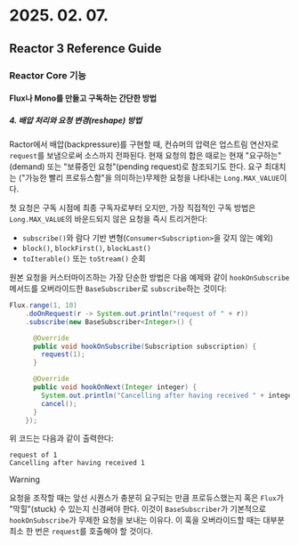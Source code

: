 # 2025. 02. 07.

## Reactor 3 Reference Guide

### Reactor Core 기능

#### Flux나 Mono를 만들고 구독하는 간단한 방법

##### 4. 배압 처리와 요청 변경(reshape) 방법

Ractor에서 배압(backpressure)를 구현할 때, 컨슈머의 압력은 업스트림 연산자로 `request`를 보냄으로써 소스까지 전파된다. 현재 요청의 합은 때로는 현재 "요구하는"(demand) 또는 "보류중인 요청"(pending request)로 참조되기도 한다. 요구 최대치는 ("가능한 빨리 프로듀스함"을 의미하는)무제한 요청을 나타내는 `Long.MAX_VALUE`이다.

첫 요청은 구독 시점에 최종 구독자로부터 오지만, 가장 직접적인 구독 방법은 `Long.MAX_VALUE`의 바운드되지 않은 요청을 즉시 트리거한다:

* `subscribe()`와 람다 기반 변형(`Consumer<Subscription>`을 갖지 않는 예외)
* `block()`, `blockFirst()`, `blockLast()`
* `toIterable()` 또는 `toStream()` 순회

원본 요청을 커스터마이즈하는 가장 단순한 방법은 다음 예제와 같이 `hookOnSubscribe` 메서드를 오버라이드한 `BaseSubscriber`로 `subscribe`하는 것이다:

```java
Flux.range(1, 10)
    .doOnRequest(r -> System.out.println("request of " + r))
    .subscribe(new BaseSubscriber<Integer>() {

      @Override
      public void hookOnSubscribe(Subscription subscription) {
        request(1);
      }

      @Override
      public void hookOnNext(Integer integer) {
        System.out.println("Cancelling after having received " + integer);
        cancel();
      }
    });
```

위 코드는 다음과 같이 출력한다:

```
request of 1
Cancelling after having received 1
```

> [!WARNING]
>
> 요청을 조작할 때는 앞선 시퀀스가 충분히 요구되는 만큼 프로듀스했는지 혹은 `Flux`가 "막힐"(stuck) 수 있는지 신경써야 한다. 이것이 `BaseSubscriber`가 기본적으로 `hookOnSubscribe`가 무제한 요청을 보내는 이유다. 이 훅을 오버라이드할 때는 대부분 최소 한 번은 `request`를 호출해야 할 것이다.



